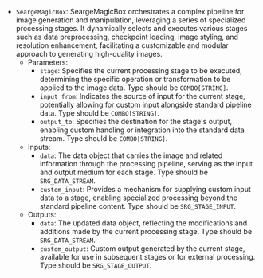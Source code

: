 - `SeargeMagicBox`: SeargeMagicBox orchestrates a complex pipeline for image generation and manipulation, leveraging a series of specialized processing stages. It dynamically selects and executes various stages such as data preprocessing, checkpoint loading, image styling, and resolution enhancement, facilitating a customizable and modular approach to generating high-quality images.
    - Parameters:
        - `stage`: Specifies the current processing stage to be executed, determining the specific operation or transformation to be applied to the image data. Type should be `COMBO[STRING]`.
        - `input_from`: Indicates the source of input for the current stage, potentially allowing for custom input alongside standard pipeline data. Type should be `COMBO[STRING]`.
        - `output_to`: Specifies the destination for the stage's output, enabling custom handling or integration into the standard data stream. Type should be `COMBO[STRING]`.
    - Inputs:
        - `data`: The data object that carries the image and related information through the processing pipeline, serving as the input and output medium for each stage. Type should be `SRG_DATA_STREAM`.
        - `custom_input`: Provides a mechanism for supplying custom input data to a stage, enabling specialized processing beyond the standard pipeline content. Type should be `SRG_STAGE_INPUT`.
    - Outputs:
        - `data`: The updated data object, reflecting the modifications and additions made by the current processing stage. Type should be `SRG_DATA_STREAM`.
        - `custom_output`: Custom output generated by the current stage, available for use in subsequent stages or for external processing. Type should be `SRG_STAGE_OUTPUT`.
